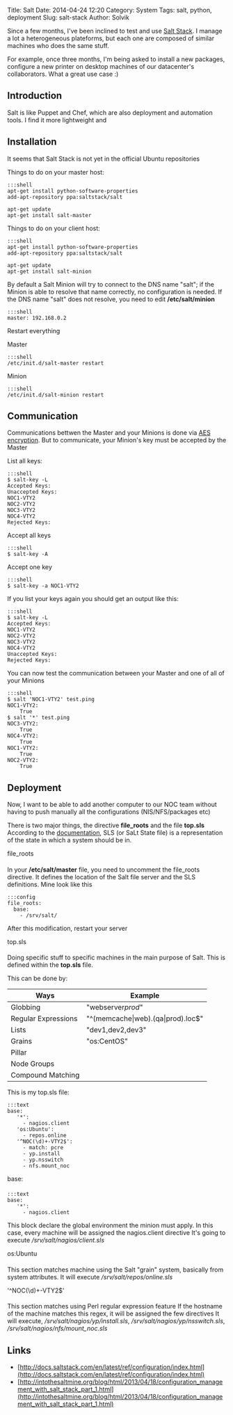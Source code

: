Title: Salt
Date: 2014-04-24 12:20
Category: System
Tags: salt, python, deployment
Slug: salt-stack
Author: Solvik


Since a few months, I've been inclined to test and use [Salt Stack][1].
I manage a lot a heterogeneous plateforms, but each one are composed of similar machines who does the same stuff.

For example, once three months, I'm being asked to install a new packages, configure a new printer on desktop machines of our datacenter's collaborators.
What a great use case :)


Introduction
----

Salt is like Puppet and Chef, which are also deployment and automation tools. I find it more lightweight and

Installation
----

It seems that Salt Stack is not yet in the official Ubuntu repositories

Things to do on your master host:

    :::shell
	apt-get install python-software-properties
	add-apt-repository ppa:saltstack/salt

	apt-get update
	apt-get install salt-master

Things to do on your client host:

    :::shell
	apt-get install python-software-properties
	add-apt-repository ppa:saltstack/salt

	apt-get update
	apt-get install salt-minion

By default a Salt Minion will try to connect to the DNS name "salt"; if the Minion is able to resolve that name correctly, no configuration is needed.
If the DNS name "salt" does not resolve, you need to edit **/etc/salt/minion**

    :::shell
	master: 192.168.0.2


Restart everything

Master

    :::shell
	/etc/init.d/salt-master restart

Minion

    :::shell
	/etc/init.d/salt-minion restart


Communication
----

Communications bettwen the Master and your Minions is done via [AES encryption][2]. But to communicate, your Minion's key must be accepted by the Master

List all keys:

    :::shell
    $ salt-key -L
	Accepted Keys:
	Unaccepted Keys:
	NOC1-VTY2
	NOC2-VTY2
	NOC3-VTY2
	NOC4-VTY2
	Rejected Keys:

Accept all keys

    :::shell
	$ salt-key -A

Accept one key

    :::shell
	$ salt-key -a NOC1-VTY2

If you list your keys again you should get an output like this:

    :::shell
    $ salt-key -L
	Accepted Keys:
	NOC1-VTY2
	NOC2-VTY2
	NOC3-VTY2
	NOC4-VTY2
	Unaccepted Keys:
	Rejected Keys:

You can now test the communication between your Master and one of all of your Minions


	:::shell
	$ salt 'NOC1-VTY2' test.ping
	NOC1-VTY2:
		True
	$ salt '*' test.ping
	NOC3-VTY2:
		True
	NOC4-VTY2:
	    True
	NOC1-VTY2:
		True
	NOC2-VTY2:
		True


Deployment
----

Now, I want to be able to add another computer to our NOC team without having to push manually all the configurations (NIS/NFS/packages etc)

There is two major things, the directive **file_roots** and the file **top.sls**
According to the [documentation][3], SLS (or SaLt State file) is a representation of the state in which a system should be in.


file_roots
####

In your **/etc/salt/master** file, you need to uncomment the file_roots directive. It defines the location of the Salt file server and the SLS definitions.
Mine look like this

    :::config
	file_roots:
	  base:
        - /srv/salt/


After this modification, restart your server


top.sls
####

Doing specific stuff to specific machines in the main purpose of Salt.
This is defined within the **top.sls** file.

This can be done by:

| Ways | Example |
| ---- | ------- |
| Globbing | "webserver*prod*" |
| Regular Expressions | "^(memcache&#124;web).(qa&#124;prod).loc$" |
| Lists | "dev1,dev2,dev3" |
| Grains | "os:CentOS" |
| Pillar | |
| Node Groups | |
| Compound Matching | |

This is my top.sls file:

    :::text
    base:
	   '*':
	     - nagios.client
	   'os:Ubuntu':
	     - repos.online
       '^NOC(\d)+-VTY2$':
	     - match: pcre
	     - yp.install
	     - yp.nsswitch
		 - nfs.mount_noc

base:
####

	:::text
    base:
	   '*':
	     - nagios.client

This block declare the global environment the minion must apply.
In this case, every machine will be assigned the nagios.client directive
It's going to execute */srv/salt/nagios/client.sls*

os:Ubuntu
####

This section matches machine using the Salt "grain" system, basically from system attributes.
It will execute */srv/salt/repos/online.sls*

'^NOC(\d)+-VTY2$'
####

This section matches using Perl regular expression feature
If the hostname of the machine matches this regex, it will be assigned the few directives
It will execute, */srv/salt/nagios/yp/install.sls*, */srv/salt/nagios/yp/nsswitch.sls*, */srv/salt/nagios/nfs/mount_noc.sls*


Links
-----

* [http://docs.saltstack.com/en/latest/ref/configuration/index.html](http://docs.saltstack.com/en/latest/ref/configuration/index.html)
* [http://intothesaltmine.org/blog/html/2013/04/18/configuration_management_with_salt_stack_part_1.html](http://intothesaltmine.org/blog/html/2013/04/18/configuration_management_with_salt_stack_part_1.html)

[1]: www.saltstack.com
[2]: http://fr.wikipedia.org/wiki/Advanced_Encryption_Standard
[3]: http://docs.saltstack.com/en/latest/topics/tutorials/starting_states.html

